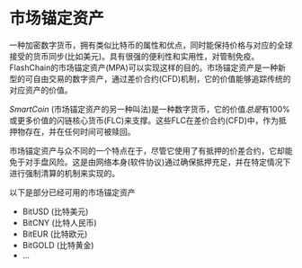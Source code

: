# 市场锚定资产

一种加密数字货币，拥有类似比特币的属性和优点，同时能保持价格与对应的全球接受的货币同步(比如美元)。具有很强的便利性和实用性，对管制免疫。FlashChain的市场锚定资产(MPA)可以实现这样的目的。市场锚定资产是一种新型的可自由交易的数字资产，通过差价合约(CFD)机制，它的价值能够追踪传统的对应资产的价值。

*SmartCoin* (市场锚定资产的另一种叫法)是一种数字货币，它的价值*总是*有100%或更多价值的闪链核心货币(FLC)来支撑。这些FLC在差价合约(CFD)中，作为抵押物存在，并在任何时间可被赎回。

市场锚定资产与众不同的一个特点在于，尽管它使用了有抵押的价差合约，它却能免于对手盘风险。这是由网络本身(软件协议)通过确保抵押充足，并在特定情况下进行强制清算的机制来实现的。

以下是部分已经可用的市场锚定资产
* BitUSD (比特美元)
* BitCNY (比特人民币)
* BitEUR (比特欧元)
* BitGOLD (比特黄金)
* ...

